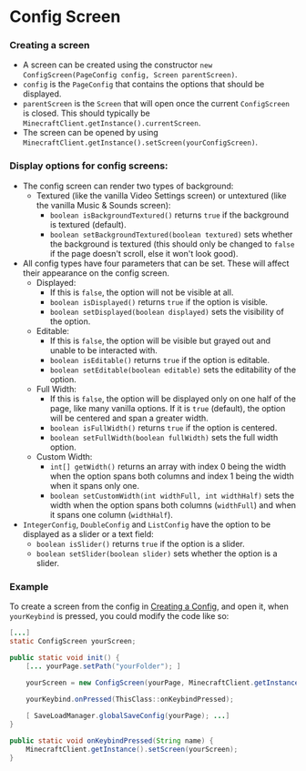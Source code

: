 ﻿# Config Screen

### Creating a screen
 - A screen can be created using the constructor `new ConfigScreen(PageConfig config, Screen parentScreen)`.
 - `config` is the `PageConfig` that contains the options that should be displayed.
 - `parentScreen` is the `Screen` that will open once the current `ConfigScreen` is closed. This should typically be `MinecraftClient.getInstance().currentScreen`. 
 - The screen can be opened by using `MinecraftClient.getInstance().setScreen(yourConfigScreen)`.

### Display options for config screens:
 - The config screen can render two types of background:
   - Textured (like the vanilla Video Settings screen) or untextured (like the vanilla Music & Sounds screen):
     - `boolean isBackgroundTextured()` returns `true` if the background is textured (default).
     - `boolean setBackgroundTextured(boolean textured)` sets whether the background is textured (this should only be changed to `false` if the page doesn't scroll, else it won't look good).
 - All config types have four parameters that can be set. These will affect their appearance on the config screen.
   - Displayed:
       - If this is `false`, the option will not be visible at all.
       - `boolean isDisplayed()` returns `true` if the option is visible.
       - `boolean setDisplayed(boolean displayed)` sets the visibility of the option.
   - Editable:
      - If this is `false`, the option will be visible but grayed out and unable to be interacted with.
      - `boolean isEditable()` returns `true` if the option is editable.
      - `boolean setEditable(boolean editable)` sets the editability of the option.
   - Full Width:
     - If this is `false`, the option will be displayed only on one half of the page, like many vanilla options. If it is `true` (default), the option will be centered and span a greater width.
     - `boolean isFullWidth()` returns `true` if the option is centered.
     - `boolean setFullWidth(boolean fullWidth)` sets the full width option.
   - Custom Width:
     - `int[] getWidth()` returns an array with index 0 being the width when the option spans both columns and index 1 being the width when it spans only one.
     - `boolean setCustomWidth(int widthFull, int widthHalf)` sets the width when the option spans both columns (`widthFull`) and when it spans one column (`widthHalf`).
 - `IntegerConfig`, `DoubleConfig` and `ListConfig` have the option to be displayed as a slider or a text field:
   - `boolean isSlider()` returns `true` if the option is a slider.
   - `boolean setSlider(boolean slider)` sets whether the option is a slider.

### Example
To create a screen from the config in [Creating a Config](CONFIG.md), and open it, when `yourKeybind` is pressed, you could modify the code like so:
```java
[...]
static ConfigScreen yourScreen;

public static void init() {
	[... yourPage.setPath("yourFolder"); ]

	yourScreen = new ConfigScreen(yourPage, MinecraftClient.getInstance().currentScreen);
	
	yourKeybind.onPressed(ThisClass::onKeybindPressed);

	[ SaveLoadManager.globalSaveConfig(yourPage); ...]
}

public static void onKeybindPressed(String name) {
	MinecraftClient.getInstance().setScreen(yourScreen);
}
```

